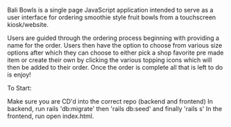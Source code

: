 Bali Bowls is a single page JavaScript application intended to serve as a user interface for ordering smoothie style fruit bowls from a touchscreen kiosk/website.

Users are guided through the ordering process beginning with providing a name for the order. Users then have the option to choose from various size options after which they can choose to either pick a shop favorite pre made item or create their own by clicking the various topping icons which will then be added to their order. Once the order is complete all that is left to do is enjoy!

To Start:

Make sure you are CD'd into the correct repo (backend and frontend)
In backend, run rails 'db:migrate' then 'rails db:seed' and finally 'rails s'
In the frontend, run open index.html.